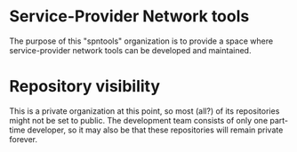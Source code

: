 # Service-Provider Network tools

The purpose of this "spntools" organization is to provide a space where service-provider network tools can be developed and maintained.

# Repository visibility

This is a private organization at this point, so most (all?) of its repositories might not be set to public.  The development team consists of only one part-time developer, so it may also be that these repositories will remain private forever.

